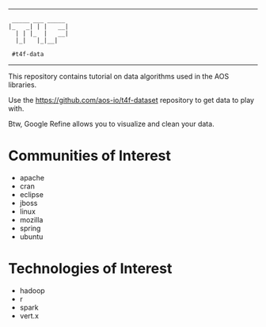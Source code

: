 -------------------------------------------------------------------------------
```
 _____ ___ _____ 
|_   _| | |   __|
  | | |_  |   __|
  |_|   |_|__|
                                                           
 #t4f-data
```
-------------------------------------------------------------------------------

This repository contains tutorial on data algorithms used in the AOS libraries.

Use the https://github.com/aos-io/t4f-dataset repository to get data to play with.

Btw, Google Refine allows you to visualize and clean your data.

# Communities of Interest

+ apache
+ cran
+ eclipse
+ jboss
+ linux
+ mozilla
+ spring
+ ubuntu

# Technologies of Interest

+ hadoop
+ r
+ spark
+ vert.x

